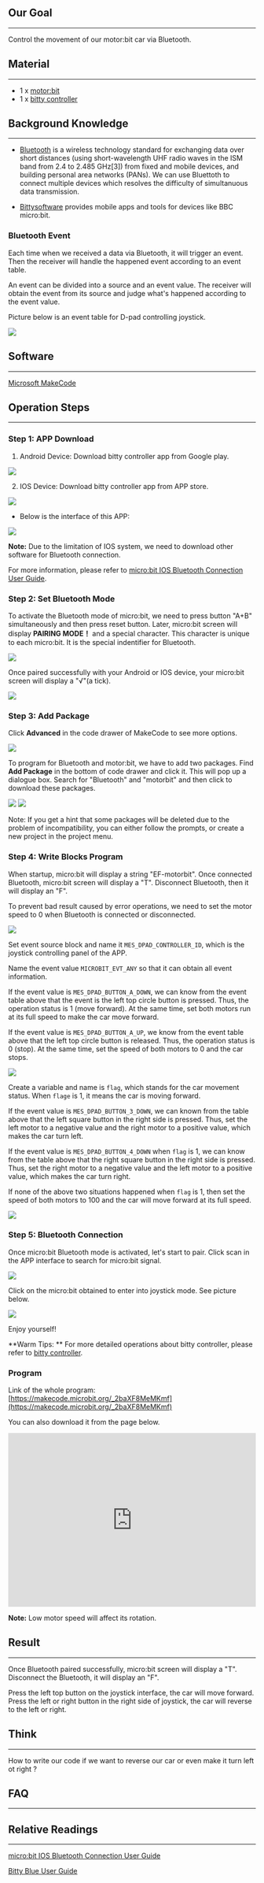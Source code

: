 ## Our Goal
---
Control the movement of our motor:bit car via Bluetooth. 

## Material
---
- 1 x [motor:bit](https://www.elecfreaks.com/estore/motor-bit-acrylic-smart-car-kit-with-micro-bit-board.html) 
- 1 x [bitty controller](http://www.bittysoftware.com/apps/bitty_controller.html)

## Background Knowledge
---
- [Bluetooth](https://en.wikipedia.org/wiki/Bluetooth) is a wireless technology standard for exchanging data over short distances (using short-wavelength UHF radio waves in the ISM band from 2.4 to 2.485 GHz[3]) from fixed and mobile devices, and building personal area networks (PANs). We can use Bluettoth to connect multiple devices which resolves the difficulty of simultanuous data transmission. 

- [Bittysoftware](http://www.bittysoftware.com/index.html) provides mobile apps and tools for devices like BBC micro:bit.

### Bluetooth Event

Each time when we received a data via Bluetooth, it will trigger an event. Then the receiver will handle the happened event according to an event table. 

An event can be divided into a source and an event value. The receiver will obtain the event from its source and judge what's happened according to the event value. 

Picture below is an event table for D-pad controlling joystick. 

![](https://i.imgur.com/hrxqpWo.jpg)


## Software
---
[Microsoft MakeCode](https://makecode.microbit.org/#)


## Operation Steps
---
### Step 1: APP Download

1. Android Device: Download bitty controller app from Google play.

![](https://i.imgur.com/moQ7aYu.jpg)

2. IOS Device: Download bitty controller app from APP store.

![](https://i.imgur.com/LqEfbhE.png)

-  Below is the interface of this APP:

![](https://i.imgur.com/ZvHqv7T.png)


**Note:** Due to the limitation of IOS system, we need to download other software for Bluetooth connection.   

For more information, please refer to [micro:bit IOS Bluetooth Connection User Guide](http://www.bittysoftware.com/apps/bitty_blue.html).

### Step 2: Set Bluetooth Mode

To activate the Bluetooth mode of micro:bit, we need to press button "A+B" simultaneously and then press reset button. Later, micro:bit screen will display **PAIRING MODE！** and a special character. This character is unique to each micro:bit. It is the special indentifier for Bluetooth. 

![](https://i.imgur.com/ceES90z.jpg)

Once paired successfully with your Android or IOS device, your micro:bit screen will display a "√"(a tick).

![](https://i.imgur.com/5luUYc7.jpg)

### Step 3: Add Package

Click **Advanced** in the code drawer of MakeCode to see more options. 

![](https://i.imgur.com/LjMR5IU.png)

To program for Bluetooth and motor:bit, we have to add two packages. Find **Add Package** in the bottom of code drawer and click it. This will pop up a dialogue box. Search for "Bluetooth" and "motorbit" and then click to download these packages.

![](https://i.imgur.com/4eJ7Jgx.png)
![](https://i.imgur.com/LTJUxsR.png)

Note: If you get a hint that some packages will be deleted due to the problem of incompatibility, you can either follow the prompts, or create a new project in the project menu.

### Step 4: Write Blocks Program

When startup, micro:bit will display a string "EF-motorbit". Once connected Bluetooth, micro:bit screen will display a "T". Disconnect Bluetooth, then it will display an "F".   

To prevent bad result caused by error operations, we need to set the motor speed to 0 when Bluetooth is connected or disconnected. 

![](https://i.imgur.com/LdDCffz.png)

Set event source block and name it `MES_DPAD_CONTROLLER_ID`, which is the joystick controlling panel of the APP. 

Name the event value `MICROBIT_EVT_ANY` so that it can obtain all event information. 

If the event value is `MES_DPAD_BUTTON_A_DOWN`, we can know from the event table above that the event is the left top circle button is pressed. Thus, the operation status is 1 (move forward). At the same time, set both motors run at its full speed to make the car move forward. 

If the event value is `MES_DPAD_BUTTON_A_UP`, we know from the event table above that the left top circle button is released. Thus, the operation status is 0 (stop). At the same time, set the speed of both motors to 0 and the car stops.  

![](https://i.imgur.com/a1tboRB.png)

Create a variable and name is `flag`, which stands for the car movement status. When `flage` is 1, it means the car is moving forward. 

If the event value is `MES_DPAD_BUTTON_3_DOWN`, we can known from the table above that the left square button in the right side is pressed. Thus, set the left motor to a negative value and the right motor to a positive value, which makes the car turn left. 

If the event value is `MES_DPAD_BUTTON_4_DOWN` when `flag` is 1, we can know from the table above that the right square button in the right side is pressed. Thus, set the right motor to a negative value and the left motor to a positive value, which makes the car turn right. 

If none of the above two situations happened when `flag` is 1, then set the speed of both motors to 100 and the car will move forward at its full speed.  

![](https://i.imgur.com/xhaU3hc.png)

### Step 5: Bluetooth Connection 

Once micro:bit Bluetooth mode is activated, let's start to pair. Click scan in the APP interface to search for micro:bit signal.

![](https://i.imgur.com/rLS50GM.png)

Click on the micro:bit obtained to enter into joystick mode. See picture below. 

![](https://i.imgur.com/gaPL6bX.png)

Enjoy yourself!

**Warm Tips: ** For more detailed operations about bitty controller, please refer to [bitty controller](http://www.bittysoftware.com/apps/bitty_controller.html). 

### Program

Link of the whole program: [https://makecode.microbit.org/_2baXF8MeMKmf](https://makecode.microbit.org/_2baXF8MeMKmf)

You can also download it from the page below.

<div style="position:relative;height:0;padding-bottom:70%;overflow:hidden;"><iframe style="position:absolute;top:0;left:0;width:100%;height:100%;" src="https://makecode.microbit.org/#pub:_2baXF8MeMKmf" frameborder="0" sandbox="allow-popups allow-forms allow-scripts allow-same-origin"></iframe></div>  

**Note:** Low motor speed will affect its rotation. 


## Result
---
Once Bluetooth paired successfully, micro:bit screen will display a "T". Disconnect the Bluetooth, it will display an "F". 

Press the left top button on the joystick interface, the car will move forward. 
Press the left or right button in the right side of joystick, the car will reverse to the left or right. 


## Think 
---
How to write our code if we want to reverse our car or even make it turn left ot right ?


## FAQ
---


## Relative Readings
---
[micro:bit IOS Bluetooth Connection User Guide](http://www.bittysoftware.com/apps/bitty_blue.html)

[Bitty Blue User Guide](http://www.bittysoftware.com/apps/bitty_blue.html)
